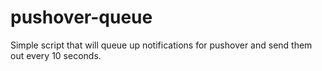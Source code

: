 pushover-queue
==============

Simple script that will queue up notifications for pushover and send them out every 10 seconds.
